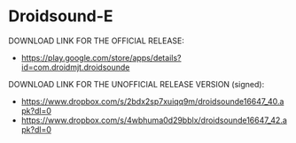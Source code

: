 Droidsound-E 
============

DOWNLOAD LINK FOR THE OFFICIAL RELEASE:

* https://play.google.com/store/apps/details?id=com.droidmjt.droidsounde

DOWNLOAD LINK FOR THE UNOFFICIAL RELEASE VERSION (signed):

* https://www.dropbox.com/s/2bdx2sp7xuiqq9m/droidsounde16647_40.apk?dl=0
* https://www.dropbox.com/s/4wbhuma0d29bblx/droidsounde16647_42.apk?dl=0
